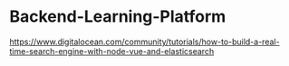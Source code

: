 # Backend-Learning-Platform

https://www.digitalocean.com/community/tutorials/how-to-build-a-real-time-search-engine-with-node-vue-and-elasticsearch
